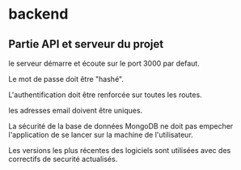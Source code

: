 # backend


## Partie API et serveur du projet ##

le serveur démarre et écoute sur le port 3000 par defaut.

Le mot de passe doit être "hashé".

L'authentification doit être renforcée sur toutes les routes.

les adresses email doivent être uniques.

La sécurité de la base de données MongoDB ne doit pas empecher l'application de se lancer sur la machine de l'utilisateur.

Les versions les plus récentes des logiciels sont utilisées avec des correctifs de securité actualisés.